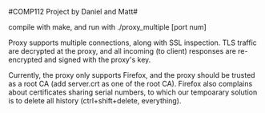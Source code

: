#COMP112 Project by Daniel and Matt#
 
 compile with make, and run with ./proxy_multiple [port num]
 
 Proxy supports multiple connections, along with SSL inspection. TLS traffic are decrypted at the proxy, and all incoming (to client) responses are re-encrypted and signed with the proxy's key.
 
 Currently, the proxy only supports Firefox, and the proxy should be trusted as a root CA (add server.crt as one of the root CA). Firefox also complains about certificates sharing serial numbers, to which our tempoarary solution is to delete all history (ctrl+shift+delete, everything).
